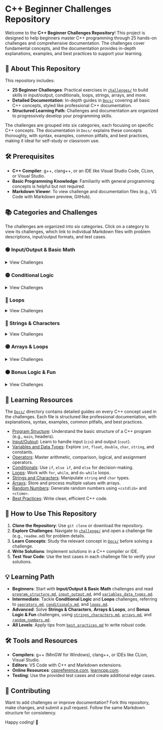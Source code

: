# C++ Beginner Challenges Repository

Welcome to the **C++ Beginner Challenges Repository**! This project is designed to help beginners master C++ programming through 25 hands-on challenges and comprehensive documentation. The challenges cover fundamental concepts, and the documentation provides in-depth explanations, examples, and best practices to support your learning.

## 📖 About This Repository
This repository includes:
- **25 Beginner Challenges**: Practical exercises in [`challenges/`](./challenges/) to build skills in input/output, conditionals, loops, strings, arrays, and more.
- **Detailed Documentation**: In-depth guides in [`Docs/`](./docs/) covering all basic C++ concepts, styled like professional C++ documentation.
- **Structured Learning Path**: Challenges and documentation are organized to progressively develop your programming skills.

The challenges are grouped into six categories, each focusing on specific C++ concepts. The documentation in `Docs/` explains these concepts thoroughly, with syntax, examples, common pitfalls, and best practices, making it ideal for self-study or classroom use.

## 🛠️ Prerequisites
- **C++ Compiler**: g++, clang++, or an IDE like Visual Studio Code, CLion, or Visual Studio.
- **Basic Programming Knowledge**: Familiarity with general programming concepts is helpful but not required.
- **Markdown Viewer**: To view challenge and documentation files (e.g., VS Code with Markdown preview, GitHub).

## 📚 Categories and Challenges
The challenges are organized into six categories. Click on a category to view its challenges, which link to individual Markdown files with problem descriptions, input/output formats, and test cases.

### 🟢 Input/Output & Basic Math
<details>
<summary>View Challenges</summary>

- [Challenge 01: Even or Odd Analyzer](./challenges/group-01-basic-io-math/)  
  Check if a number is even or odd using modulus and conditionals.
- [Challenge 02: Age Calculator](./basic/challenge/challenge_02.md)  
  Calculate age based on birth year with basic arithmetic.
- [Challenge 03: Simple Calculator](./basic/challenge/challenge_03.md)  
  Perform basic arithmetic operations on two numbers.
- [Challenge 04: Temperature Converter](./basic/challenge/challenge_04.md)  
  Convert Celsius to Fahrenheit using floating-point arithmetic.
- [Challenge 05: Circle Area Finder](./basic/challenge/challenge_05.md)  
  Calculate the area of a circle using constants and arithmetic.

</details>

### 🟡 Conditional Logic
<details>
<summary>View Challenges</summary>

- [Challenge 06: Greatest of Two](./basic/challenge/challenge_06.md)  
  Compare two numbers to find the greater or check equality.
- [Challenge 07: Grade Checker](./basic/challenge/challenge_07.md)  
  Assign a letter grade based on a percentage score.
- [Challenge 08: Leap Year Checker](./basic/challenge/challenge_08.md)  
  Determine if a year is a leap year using logical operators.
- [Challenge 09: Vowel or Consonant](./basic/challenge/challenge_09.md)  
  Identify if a character is a vowel or consonant.
- [Challenge 10: Sign Identifier](./basic/challenge/challenge_10.md)  
  Classify a number as positive, negative, or zero.

</details>

### 🔵 Loops
<details>
<summary>View Challenges</summary>

- [Challenge 11: Multiplication Table Generator](./basic/challenge/challenge_11.md)  
  Generate a multiplication table for a given number.
- [Challenge 12: Factorial Finder](./basic/challenge/challenge_12.md)  
  Calculate the factorial of a number using loops.
- [Challenge 13: Sum of N Natural Numbers](./basic/challenge/challenge_13.md)  
  Sum natural numbers from 1 to N.
- [Challenge 14: Countdown Timer](./basic/challenge/challenge_14.md)  
  Print a countdown from a given number to zero.
- [Challenge 15: Odd Numbers Printer](./basic/challenge/challenge_15.md)  
  Print all odd numbers between 1 and 100.

</details>

### 🔴 Strings & Characters
<details>
<summary>View Challenges</summary>

- [Challenge 16: Name Reverser](./basic/challenge/challenge_16.md)  
  Reverse a user’s input string.
- [Challenge 17: Palindrome Checker](./basic/challenge/challenge_17.md)  
  Check if a word is a palindrome.
- [Challenge 18: Word Length Counter](./basic/challenge/challenge_18.md)  
  Count characters in a string without using `.length()`.

</details>

### 🟣 Arrays & Loops
<details>
<summary>View Challenges</summary>

- [Challenge 19: Find Max in Array](./basic/challenge/challenge_19.md)  
  Find the maximum value in an array of 10 numbers.
- [Challenge 20: Average Calculator](./basic/challenge/challenge_20.md)  
  Calculate the average of 5 subject marks.
- [Challenge 21: Count Positives and Negatives](./basic/challenge/challenge_21.md)  
  Count positive, negative, and zero values in an array.
- [Challenge 22: Array Reversal](./basic/challenge/challenge_22.md)  
  Reverse the elements of an array.

</details>

### 🟤 Bonus Logic & Fun
<details>
<summary>View Challenges</summary>

- [Challenge 23: Number Guessing Game](./basic/challenge/challenge_23.md)  
  Create a game where users guess a random number with hints.
- [Challenge 24: ATM Cash Withdrawal Simulator](./basic/challenge/challenge_24.md)  
  Simulate an ATM withdrawal with balance checks.
- [Challenge 25: Simple Login System](./basic/challenge/challenge_25.md)  
  Verify a username and password against predefined values.

</details>

## 📖 Learning Resources
The [`Docs/`](./docs/) directory contains detailed guides on every C++ concept used in the challenges. Each file is structured like professional documentation, with explanations, syntax, examples, common pitfalls, and best practices.

- [Program Structure](./docs/program_structure.md): Understand the basic structure of a C++ program (e.g., `main`, headers).
- [Input/Output](./docs/input_output.md): Learn to handle input (`cin`) and output (`cout`).
- [Variables and Data Types](./docs/variables_data_types.md): Explore `int`, `float`, `double`, `char`, `string`, and constants.
- [Operators](./docs/operators.md): Master arithmetic, comparison, logical, and assignment operators.
- [Conditionals](./docs/conditionals.md): Use `if`, `else if`, and `else` for decision-making.
- [Loops](./docs/loops.md): Work with `for`, `while`, and `do-while` loops.
- [Strings and Characters](./docs/strings_characters.md): Manipulate `string` and `char` types.
- [Arrays](./docs/arrays.md): Store and process multiple values with arrays.
- [Random Numbers](./docs/random_numbers.md): Generate random numbers using `<cstdlib>` and `<ctime>`.
- [Best Practices](./docs/best_practices.md): Write clean, efficient C++ code.

## 🚀 How to Use This Repository
1. **Clone the Repository**: Use `git clone` or download the repository.
2. **Explore Challenges**: Navigate to [`challenge/`](./challenge/) and open a challenge file (e.g., `readme.md`) for problem details.
3. **Learn Concepts**: Study the relevant concept in [`Docs/`](./docs/) before solving a challenge.
4. **Write Solutions**: Implement solutions in a C++ compiler or IDE.
5. **Test Your Code**: Use the test cases in each challenge file to verify your solutions.

## 💡 Learning Path
- **Beginners**: Start with **Input/Output & Basic Math** challenges and read [`program_structure.md`](./docs/program_structure.md), [`input_output.md`](./docs/input_output.md), and [`variables_data_types.md`](./docs/variables_data_types.md).
- **Intermediate**: Tackle **Conditional Logic** and **Loops** challenges, referring to [`operators.md`](./docs/operators.md), [`conditionals.md`](./docs/conditionals.md), and [`loops.md`](./docs/loops.md).
- **Advanced**: Solve **Strings & Characters**, **Arrays & Loops**, and **Bonus Logic & Fun** challenges, using [`strings_characters.md`](./docs/strings_characters.md), [`arrays.md`](./docs/arrays.md), and [`random_numbers.md`](./docs/random_numbers.md).
- **All Levels**: Apply tips from [`best_practices.md`](./docs/best_practices.md) to write robust code.

## 🛠️ Tools and Resources
- **Compilers**: g++ (MinGW for Windows), clang++, or IDEs like CLion, Visual Studio.
- **Editors**: VS Code with C++ and Markdown extensions.
- **Online Resources**: [cppreference.com](https://cppreference.com), [learncpp.com](https://www.learncpp.com).
- **Testing**: Use the provided test cases and create additional edge cases.

## 📝 Contributing
Want to add challenges or improve documentation? Fork this repository, make changes, and submit a pull request. Follow the same Markdown structure for consistency.

Happy coding! 🚀